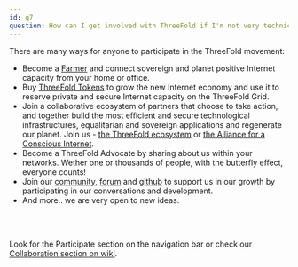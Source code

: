 ```yaml
---
id: q7
question: How can I get involved with ThreeFold if I'm not very technical?
---
```


There are many ways for anyone to participate in the ThreeFold movement:
- Become a [Farmer](https://farming.threefold.io/farming) and connect sovereign and planet positive Internet capacity from your home or office. 
- Buy [ThreeFold Tokens](https://threefold.io/info/threefold#/threefold__how_to_buy_and_sell) to grow the new Internet economy and use it to reserve private and secure Internet capacity on the ThreeFold Grid. 
- Join a collaborative ecosystem of partners that choose to take action, and together build the most efficient and secure technological infrastructures, equalitarian and sovereign applications and regenerate our planet. Join us - [the ThreeFold ecosystem](https://t.me/threefold) or [the Alliance for a Conscious Internet](https://threefold.io/aci).
- Become a ThreeFold Advocate by sharing about us within your networks. Wether one or thousands of people, with the butterfly effect, everyone counts!
- Join our [community](https://t.me/threefold), [forum](https://forum.threefold.io/) and [github](https://github.com/threefoldfoundation) to support us in our growth by participating in our conversations and development.
- And more.. we are very open to new ideas.
<br/>
<br/>

Look for the Participate section on the navigation bar or check our [Collaboration section on wiki](https://threefold.io/info/threefold#/threefold__collaboration).